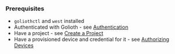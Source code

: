 ### Prerequisites

- `goliothctl` and `west` installed
- Authenticated with Golioth - see [Authentication](/getting-started/3-commandline/3-authentication.md)
- Have a project - see [Create a Project](/getting-started/3-commandline/4-create-project.md)
- Have a provisioned device and credential for it - see [Authorizing Devices](/getting-started/3-commandline/5-manage-devices.md)
